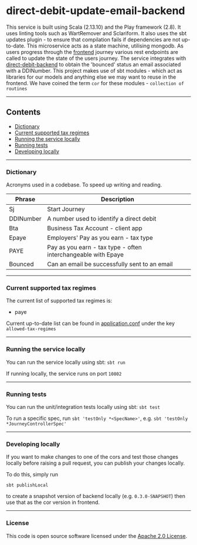 
# direct-debit-update-email-backend

This service is built using Scala (2.13.10) and the Play framework (2.8). It uses linting tools such as WartRemover and
Sclariform.
It also uses the sbt updates plugin - to ensure that compilation fails if dependencies are not up-to-date.
This microservice acts as a state machine, utilising mongodb.
As users progress through the [frontend](https://www.github.com/hmrc/direct-debit-update-email-frontend) journey various
rest endpoints are called to update the state of the users journey.
The service integrates with [direct-debit-backend](https://www.github.com/hmrc/direct-debit-backend) to obtain the 'bounced' status an email associated with a DDINumber.
This project makes use of sbt modules - which act as libraries for our models and anything else we may want to reuse in
the frontend. We have coined the term `cor` for these modules - `collection of routines`

---

## Contents

* [Dictionary](https://www.github.com/hmrc/direct-debit-update-email-backend#dictionary)
* [Current supported tax regimes](https://www.github.com/hmrc/direct-debit-update-email-backend#current-supported-tax-regimes)
* [Running the service locally](https://github.com/hmrc/direct-debit-update-email-backend#running-the-service-locally)
* [Running tests](https://github.com/hmrc/direct-debit-update-email-backend#running-tests)
* [Developing locally](https://github.com/hmrc/direct-debit-update-email-backend#developing-locally)

---

### Dictionary

Acronyms used in a codebase. To speed up writing and reading.

| Phrase    | Description                                                   |
|-----------|---------------------------------------------------------------|
| Sj        | Start Journey                                                 |
| DDINumber | A number used to identify a direct debit                      |
| Bta       | Business Tax Account - client app                             |
| Epaye     | Employers' Pay as you earn - tax type                         |
| PAYE      | Pay as you earn - tax type - often interchangeable with Epaye |
| Bounced   | Can an email be successfully sent to an email                 | 

---

### Current supported tax regimes

The current list of supported tax regimes is:
* paye

Current up-to-date list can be found in [application.conf](https://github.com/hmrc/direct-debit-update-email-backend/blob/main/conf/application.conf) under the key `allowed-tax-regimes`

---

### Running the service locally

You can run the service locally using sbt: `sbt run`

If running locally, the service runs on port `10802`

---

### Running tests

You can run the unit/integration tests locally using sbt: `sbt test`

To run a specific spec, run `sbt 'testOnly *<SpecName>'`, e.g. `sbt 'testOnly *JourneyControllerSpec'`

---

### Developing locally

If you want to make changes to one of the cors and test those changes locally before raising a pull request, you can
publish your changes locally.

To do this, simply run

```
sbt publishLocal
``` 

to create a snapshot version of backend locally (e.g. `0.3.0-SNAPSHOT`) then use that as the cor version in frontend.

---

### License

This code is open source software licensed under the [Apache 2.0 License]("http://www.apache.org/licenses/LICENSE-2.0.html").